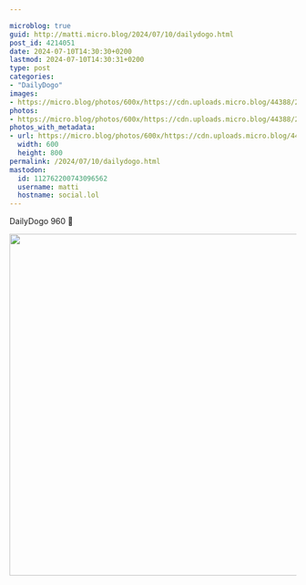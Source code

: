 ```yaml
---

microblog: true
guid: http://matti.micro.blog/2024/07/10/dailydogo.html
post_id: 4214051
date: 2024-07-10T14:30:30+0200
lastmod: 2024-07-10T14:30:31+0200
type: post
categories:
- "DailyDogo"
images:
- https://micro.blog/photos/600x/https://cdn.uploads.micro.blog/44388/2024/204d050b9f3f4dd4b9eda0a29ad23491.jpg
photos:
- https://micro.blog/photos/600x/https://cdn.uploads.micro.blog/44388/2024/204d050b9f3f4dd4b9eda0a29ad23491.jpg
photos_with_metadata:
- url: https://micro.blog/photos/600x/https://cdn.uploads.micro.blog/44388/2024/204d050b9f3f4dd4b9eda0a29ad23491.jpg
  width: 600
  height: 800
permalink: /2024/07/10/dailydogo.html
mastodon:
  id: 112762200743096562
  username: matti
  hostname: social.lol
---
```

DailyDogo 960 🐶

<img src="https://micro.blog/photos/600x/https://blog.martin-haehnel.de/uploads/2024/204d050b9f3f4dd4b9eda0a29ad23491.jpg" width="600" alt="" />
